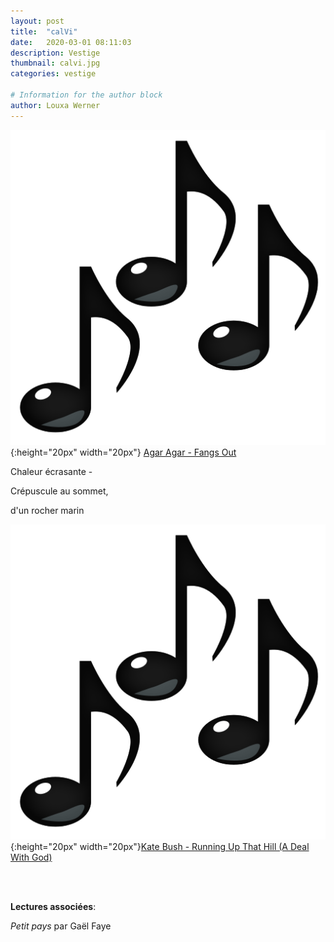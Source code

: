 ```yaml
---
layout: post
title:  "calVi"
date:   2020-03-01 08:11:03
description: Vestige
thumbnail: calvi.jpg
categories: vestige

# Information for the author block
author: Louxa Werner
---
```





![](/assets/img/notes.png){:height="20px" width="20px"} [Agar Agar - Fangs Out][link1] 

Chaleur écrasante -

Crépuscule au sommet,

d'un rocher marin

![](/assets/img/notes.png){:height="20px" width="20px"}[Kate Bush - Running Up That Hill (A Deal With God)][link2] 

[link1]: https://www.youtube.com/watch?v=-wwxdKdCWf0
[link2]: https://www.youtube.com/watch?v=8rIjsa85UVk

<br/>
<br/>

**Lectures associées**: 

_Petit pays_ par Gaël Faye 


